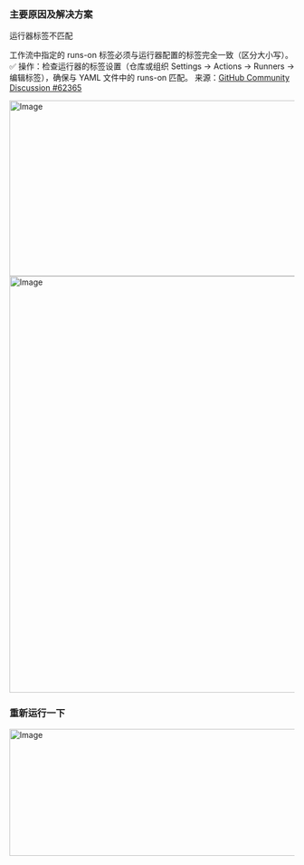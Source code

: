 ### 主要原因及解决方案

运行器标签不匹配

工作流中指定的 runs-on 标签必须与运行器配置的标签完全一致（区分大小写）。
✅ 操作：检查运行器的标签设置（仓库或组织 Settings → Actions → Runners → 编辑标签），确保与 YAML 文件中的 runs-on 匹配。
来源：[GitHub Community Discussion #62365](https://github.com/orgs/community/discussions/62365)

<img width="1722" height="310" alt="Image" src="https://github.com/user-attachments/assets/46269265-1536-4f59-ae19-6a9cbd4d442e" />

<img width="914" height="735" alt="Image" src="https://github.com/user-attachments/assets/b0f131fa-d9ac-4d0f-ae94-8ccc2151e681" />

### 重新运行一下

<img width="1333" height="224" alt="Image" src="https://github.com/user-attachments/assets/7a1cf143-4a28-4453-a531-71f2fd5caf29" />